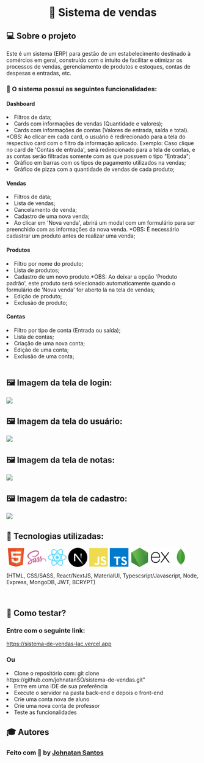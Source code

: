 <h1 align="center">🏫 Sistema de vendas</h1>

<h2> 💻 Sobre o projeto</h2>

<p>Este é um sistema (ERP) para gestão de um estabelecimento destinado à comércios em geral, construído com o intuito de facilitar e otimizar os processos de vendas, gerenciamento de produtos e estoques, contas de despesas e entradas, etc.</p>

<h3>📝 O sistema possui as seguintes funcionalidades:</h3>

 <h4>Dashboard</h4>
 <li>Filtros de data;</li>
 <li>Cards com informações de vendas (Quantidade e valores);</li>
 <li>Cards com informações de contas (Valores de entrada, saída e total). *OBS: Ao clicar em cada card, o usuário é redirecionado para a tela do respectivo card com o filtro da informação aplicado. Exemplo: Caso clique no card de 'Contas de entrada', será redirecionado para a tela de contas, e as contas serão filtradas somente com as que possuem o tipo "Entrada";
 </li>
 <li>Gráfico em barras com os tipos de pagamento utilizados na vendas;</li>
 <li>Gráfico de pizza com a quantidade de vendas de cada produto;</li>

 <h4>Vendas</h4>
 <li>Filtros de data;</li>
 <li>Lista de vendas;</li>
 <li>Cancelamento de venda;</li>
 <li>Cadastro de uma nova venda;</li>
 <li>
  Ao clicar em 'Nova venda', abrirá um modal com um formulário para ser preenchido com as informações da nova venda. *OBS: É necessário cadastrar um produto antes de realizar uma venda;
 </li>

 <h4>Produtos</h4>
 <li>Filtro por nome do produto;</li> 
 <li>Lista de produtos;</li>
 <li>Cadastro de um novo produto.*OBS: Ao deixar a opção 'Produto padrão', este produto será selecionado automaticamente quando o formulário de 'Nova venda' for aberto lá na tela de vendas;
 </li>
 <li>Edição de produto;</li>
 <li>Exclusão de produto;</li>

 <h4>Contas</h4>
 <li>Filtro por tipo de conta (Entrada ou saída);</li>
 <li>Lista de contas;</li>
 <li>Criação de uma nova conta;</li>
 <li>Edição de uma conta;</li>
 <li>Exclusão de uma conta;</li>
 <br>
 
 <h2>🖼 Imagem da tela de login: </h2>
<img width="80%" src="assets/images-for-show/screen-login.png">
 
 <h2>🖼 Imagem da tela do usuário: </h2>
<img width="80%" src="assets/images-for-show/Logado.png">
 
 <h2>🖼 Imagem da tela de notas: </h2>
<img width="80%" src="assets/images-for-show/tela-de-notas.png">
 
 <h2>🖼 Imagem da tela de cadastro: </h2>
<img width="80%" src="assets/images-for-show/editar-notas.png">


 

<h2>🚀 Tecnologias utilizadas: </h2>

<div style="display: inline_block">
  <img align="center" alt="John-HTML" height="50" width="50" src="https://raw.githubusercontent.com/devicons/devicon/master/icons/html5/html5-original.svg">
  <img align="center" alt="John-SASS" height="50" width="50" src="https://raw.githubusercontent.com/devicons/devicon/master/icons/sass/sass-original.svg">
  <img align="center" alt="John-ReactJs" height="50" width="50" src="https://raw.githubusercontent.com/devicons/devicon/master/icons/react/react-original.svg">
  <img align="center" alt="John-Nextjs" height="50" width="50" src="https://raw.githubusercontent.com/devicons/devicon/master/icons/nextjs/nextjs-original.svg">
  <img align="center" alt="John-JS" height="50" width="50" src="https://raw.githubusercontent.com/devicons/devicon/master/icons/javascript/javascript-plain.svg">
  <img align="center" alt="John-TS" height="50" width="50" src="https://raw.githubusercontent.com/devicons/devicon/master/icons/typescript/typescript-plain.svg">
  <img align="center" alt="John-Node" height="50" width="50" src="https://raw.githubusercontent.com/devicons/devicon/master/icons/nodejs/nodejs-original.svg">
  <img align="center" alt="John-Express" height="50" width="50" src="https://raw.githubusercontent.com/devicons/devicon/master/icons/express/express-original.svg">
  <img align="center" alt="John-MongoDB" height="50" width="50" src="https://raw.githubusercontent.com/devicons/devicon/master/icons/mongodb/mongodb-original.svg">
</div>
<p>(HTML, CSS/SASS, React/NextJS, MaterialUI, Typescsript/Javascript, Node, Express, MongoDB, JWT, BCRYPT)</p>
<br>
<h2>👷 Como testar? </h2>
<h3>Entre com o seguinte link: </h3>
<a href="https://sistema-de-vendas-lac.vercel.app">https://sistema-de-vendas-lac.vercel.app</a>
<h3>Ou</h3>
<li> Clone o repositório com: git clone https://github.com/johnatanSO/sistema-de-vendas.git"
<li> Entre em uma IDE de sua preferência 
<li> Execute o servidor na pasta back-end e depois o front-end
<li> Crie uma conta nova de aluno
<li> Crie uma nova conta de professor
<li> Teste as funcionalidades
    

<br>
 
<div>
 <h2>🎓 Autores</h2>
 <h3>Feito com 💜 by <a href="https://github.com/johnatanSO" target="_blank">Johnatan Santos</a></h3>
</div>
